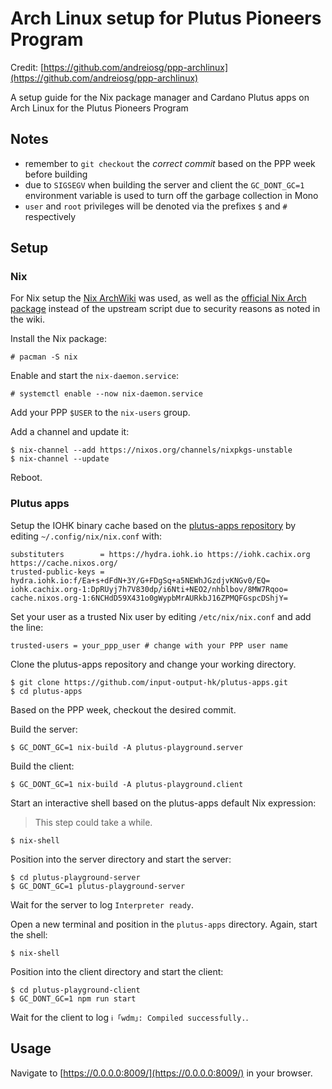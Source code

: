 # Arch Linux setup for Plutus Pioneers Program 

Credit: [https://github.com/andreiosg/ppp-archlinux](https://github.com/andreiosg/ppp-archlinux)

A setup guide for the Nix package manager and Cardano Plutus apps on Arch Linux for the Plutus Pioneers Program

## Notes
- remember to `git checkout` the *correct commit* based on the PPP week before building
- due to `SIGSEGV` when building the server and client the `GC_DONT_GC=1` environment variable is used to turn off the garbage collection in Mono
- `user` and `root` privileges will be denoted via the prefixes `$` and `#` respectively

## Setup

### Nix 

For Nix setup the [Nix ArchWiki](https://wiki.archlinux.org/title/Nix) was used, as well as the [official Nix Arch package](https://archlinux.org/packages/community/x86_64/nix/) instead of the upstream script due to security reasons as noted in the wiki.

Install the Nix package: 

```
# pacman -S nix
```

Enable and start the `nix-daemon.service`:

```
# systemctl enable --now nix-daemon.service
```

Add your PPP `$USER` to the `nix-users` group.

Add a channel and update it:
```
$ nix-channel --add https://nixos.org/channels/nixpkgs-unstable
$ nix-channel --update
```

Reboot.

### Plutus apps

Setup the IOHK binary cache based on the [plutus-apps repository](https://github.com/input-output-hk/plutus-apps) by editing `~/.config/nix/nix.conf` with:
```
substituters        = https://hydra.iohk.io https://iohk.cachix.org https://cache.nixos.org/
trusted-public-keys = hydra.iohk.io:f/Ea+s+dFdN+3Y/G+FDgSq+a5NEWhJGzdjvKNGv0/EQ= iohk.cachix.org-1:DpRUyj7h7V830dp/i6Nti+NEO2/nhblbov/8MW7Rqoo= cache.nixos.org-1:6NCHdD59X431o0gWypbMrAURkbJ16ZPMQFGspcDShjY=
```

Set your user as a trusted Nix user by editing `/etc/nix/nix.conf` and add the line:
```
trusted-users = your_ppp_user # change with your PPP user name
```

Clone the plutus-apps repository and change your working directory.

```
$ git clone https://github.com/input-output-hk/plutus-apps.git
$ cd plutus-apps
```

Based on the PPP week, checkout the desired commit.

Build the server:
```
$ GC_DONT_GC=1 nix-build -A plutus-playground.server
```

Build the client:
```
$ GC_DONT_GC=1 nix-build -A plutus-playground.client
```

Start an interactive shell based on the plutus-apps default Nix expression:
> This step could take a while.
```
$ nix-shell
```

Position into the server directory and start the server:
```
$ cd plutus-playground-server
$ GC_DONT_GC=1 plutus-playground-server
```

Wait for the server to log `Interpreter ready`.

Open a new terminal and position in the `plutus-apps` directory.
Again, start the shell:
```
$ nix-shell
```

Position into the client directory and start the client:
```
$ cd plutus-playground-client
$ GC_DONT_GC=1 npm run start
```

Wait for the client to log `ℹ ｢wdm｣: Compiled successfully.`.

## Usage

Navigate to [https://0.0.0.0:8009/](https://0.0.0.0:8009/) in your browser.
